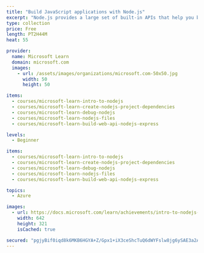 ```yaml
---
title: "Build JavaScript applications with Node.js"
excerpt: "Node.js provides a large set of built-in APIs that help you build various types of applications, command-line apps, web apps, and more. It also offers testing and debugging capabilities and a rich ecosystem of third-party packages that you can easily add to your application."
type: collection
price: Free
length: PT2H44M
heat: 55

provider:
  name: Microsoft Learn
  domain: microsoft.com
  images:
    - url: /assets/images/organizations/microsoft.com-50x50.jpg
      width: 50
      height: 50

items:
  - courses/microsoft-learn-intro-to-nodejs
  - courses/microsoft-learn-create-nodejs-project-dependencies
  - courses/microsoft-learn-debug-nodejs
  - courses/microsoft-learn-nodejs-files
  - courses/microsoft-learn-build-web-api-nodejs-express

levels:
  - Beginner

items:
  - courses/microsoft-learn-intro-to-nodejs
  - courses/microsoft-learn-create-nodejs-project-dependencies
  - courses/microsoft-learn-debug-nodejs
  - courses/microsoft-learn-nodejs-files
  - courses/microsoft-learn-build-web-api-nodejs-express

topics:
  - Azure

images:
  - url: https://docs.microsoft.com/learn/achievements/intro-to-nodejs-social.png
    width: 642
    height: 321
    isCached: true

secured: "pgjyBif0iqd8k6MKB6HGYA+Z/Gpx1+iX3ceShcTuQ6dWYFslw8jg6ySAE3a2A+H07cYES1UVfEVxfClwEJ7gWcz0hIQ3rDC+gFXdJDk+SkeJy5bS+USkaABStdFF+jOPQoVXOPK11m1peXZl+MSYWjLArH7VYyp+oG8C7V7L+bl5beDXpkKnFQur08I8zFqzlobYrzFkSCMp0yjUXfcZ0GBUCB+kHUojFTKeqsnS48oKzLSGwzZN6+TGbAv7c379FWBYwjy+uTFgFjkEGYjx3P7M74BL6sNlPgneBEE9MZCRedIFo5hxUHSINKzclM8om4kxYxQEb4X5AxUZGoJg4w==;4ObTpFl5uZyFJ8HuPujN+A=="
---
```


